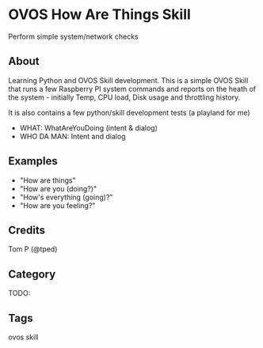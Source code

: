 # OVOS How Are Things Skill

Perform simple system/network checks 

## About

Learning Python and OVOS Skill development.  This is a simple OVOS Skill that runs a few Raspberry PI system commands 
and reports on the heath of the system - initially Temp, CPU load, Disk usage and throttling history.

It is also contains a few python/skill development tests (a playland for me)
- WHAT:  WhatAreYouDoing (intent & dialog) 
- WHO DA MAN:  Intent and dialog

## Examples

- "How are things"
- "How are you (doing?)"
- "How's everything (going)?"
- "How are you feeling?"

## Credits

Tom P (@tped)

## Category

TODO:

## Tags

ovos skill
